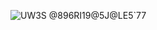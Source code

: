 ![UW3S @896RI19@5J@LE5`77](https://github.com/user-attachments/assets/e58f0a03-c823-46f8-8698-b6af83e65aa6)
